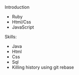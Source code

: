 Introduction

* Ruby
* Html/Css
* JavaScript

Skills:
* Java
* Html
* Css
* Sql
* Killing history using git rebase
